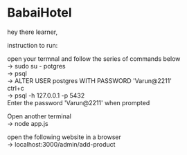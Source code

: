 # BabaiHotel

hey there learner,<br />

instruction to run:<br />

open your termnal and follow the series of commands below<br />
    -> sudo su - potgres<br />
    -> psql <br />
    -> ALTER USER postgres WITH PASSWORD 'Varun@2211'<br />
    ctrl+c<br />
    -> psql -h 127.0.0.1 -p 5432<br />
    Enter the password 'Varun@2211' when prompted<br />

Open another terminal<br />
    -> node app.js<br />

open the following website in a browser<br />
    -> localhost:3000/admin/add-product<br />